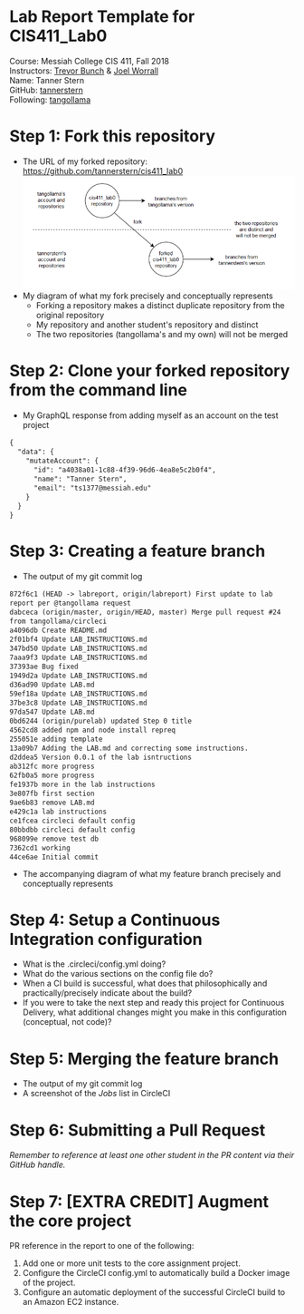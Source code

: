 # Lab Report Template for CIS411_Lab0
Course: Messiah College CIS 411, Fall 2018<br/>
Instructors: [Trevor Bunch](https://github.com/trevordbunch) & [Joel Worrall](https://github.com/tangollama)<br/>
Name: Tanner Stern<br/>
GitHub: [tannerstern](https://github.com/tannerstern)<br/>
Following: [tangollama](https://github.com/tangollama)<br/>

# Step 1: Fork this repository
- The URL of my forked repository: https://github.com/tannerstern/cis411_lab0
![Fork Diagram](../assets/step1_diagram.png "Fork Diagram")
- My diagram of what my fork precisely and conceptually represents
  - Forking a repository makes a distinct duplicate repository from the original repository
  - My repository and another student's repository and distinct
  - The two repositories (tangollama's and my own) will not be merged

# Step 2: Clone your forked repository from the command line
- My GraphQL response from adding myself as an account on the test project
```
{
  "data": {
    "mutateAccount": {
      "id": "a4038a01-1c88-4f39-96d6-4ea8e5c2b0f4",
      "name": "Tanner Stern",
      "email": "ts1377@messiah.edu"
    }
  }
}
```

# Step 3: Creating a feature branch
- The output of my git commit log
```
872f6c1 (HEAD -> labreport, origin/labreport) First update to lab report per @tangollama request
dabceca (origin/master, origin/HEAD, master) Merge pull request #24 from tangollama/circleci
a4096db Create README.md
2f01bf4 Update LAB_INSTRUCTIONS.md
347bd50 Update LAB_INSTRUCTIONS.md
7aaa9f3 Update LAB_INSTRUCTIONS.md
37393ae Bug fixed
1949d2a Update LAB_INSTRUCTIONS.md
d36ad90 Update LAB.md
59ef18a Update LAB_INSTRUCTIONS.md
37be3c8 Update LAB_INSTRUCTIONS.md
97da547 Update LAB.md
0bd6244 (origin/purelab) updated Step 0 title
4562cd8 added npm and node install repreq
255051e adding template
13a09b7 Adding the LAB.md and correcting some instructions.
d2ddea5 Version 0.0.1 of the lab isntructions
ab312fc more progress
62fb0a5 more progress
fe1937b more in the lab instructions
3e807fb first section
9ae6b83 remove LAB.md
e429c1a lab instructions
ce1fcea circleci default config
80bbdbb circleci default config
968099e remove test db
7362cd1 working
44ce6ae Initial commit
```
- The accompanying diagram of what my feature branch precisely and conceptually represents

# Step 4: Setup a Continuous Integration configuration
- What is the .circleci/config.yml doing?
- What do the various sections on the config file do?
- When a CI build is successful, what does that philosophically and practically/precisely indicate about the build?
- If you were to take the next step and ready this project for Continuous Delivery, what additional changes might you make in this configuration (conceptual, not code)?

# Step 5: Merging the feature branch
* The output of my git commit log
* A screenshot of the _Jobs_ list in CircleCI

# Step 6: Submitting a Pull Request
_Remember to reference at least one other student in the PR content via their GitHub handle._

# Step 7: [EXTRA CREDIT] Augment the core project
PR reference in the report to one of the following:
1. Add one or more unit tests to the core assignment project. 
2. Configure the CircleCI config.yml to automatically build a Docker image of the project.
3. Configure an automatic deployment of the successful CircleCI build to an Amazon EC2 instance.
